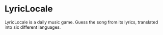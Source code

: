 # LyricLocale
LyricLocale is a daily music game. Guess the song from its lyrics, translated into six different languages.